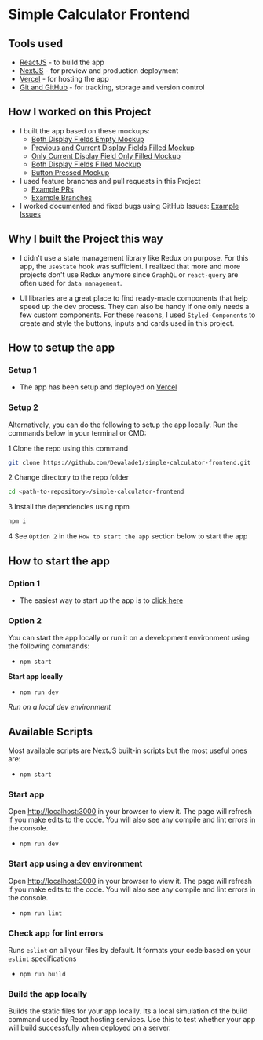 # Simple Calculator Frontend

## Tools used

- [ReactJS](https://reactjs.org) - to build the app
- [NextJS](https://nextjs.org) - for preview and production deployment
- [Vercel](https://vercel.com) - for hosting the app
- [Git and GitHub](https://git-scm.com) - for tracking, storage and version control

## How I worked on this Project

- I built the app based on these mockups:
  - [Both Display Fields Empty Mockup](https://res.cloudinary.com/hellodewa/image/upload/v1629132698/Simple%20Calculator/mockups/mockup-1_vcbdnx.png)
  - [Previous and Current Display Fields Filled Mockup](https://res.cloudinary.com/hellodewa/image/upload/v1629132691/Simple%20Calculator/mockups/mockup-6_qbdha5.png)
  - [Only Current Display Field Only Filled Mockup](https://res.cloudinary.com/hellodewa/image/upload/v1629132693/Simple%20Calculator/mockups/mockup-7_bicdvt.png)
  - [Both Display Fields Filled Mockup](https://res.cloudinary.com/hellodewa/image/upload/v1629132690/Simple%20Calculator/mockups/mockup-3_pzwsev.png)
  - [Button Pressed Mockup](https://res.cloudinary.com/hellodewa/image/upload/v1629132689/Simple%20Calculator/mockups/mockup-2_dha1zg.png)
- I used feature branches and pull requests in this Project
  - [Example PRs](https://github.com/Dewalade1/simple-calculator-frontend/pulls?q=is%3Apr+is%3Aclosed)
  - [Example Branches](https://github.com/Dewalade1/simple-calculator-frontend/branches)
- I worked documented and fixed bugs using GitHub Issues: [Example Issues](https://github.com/Dewalade1/simple-calculator-frontend/issues)

## Why I built the Project this way

- I didn't use a state management library like Redux on purpose. For this app, the `useState` hook was sufficient. I realized that more and more projects don't use Redux anymore since `GraphQL` or `react-query` are often used for `data management`.

- UI libraries are a great place to find ready-made components that help speed up the dev process. They can also be handy if one only needs a few custom components. For these reasons, I used `Styled-Components` to create and style the buttons, inputs and cards used in this project.

## How to setup the app

### Setup 1

- The app has been setup and deployed on [Vercel](https://vercel.com)

### Setup 2

Alternatively, you can do the following to setup the app locally. Run the commands below in your terminal or CMD:

1 Clone the repo using this command

```bash
git clone https://github.com/Dewalade1/simple-calculator-frontend.git
```

2 Change directory to the repo folder

```bash
cd <path-to-repository>/simple-calculator-frontend
```

3 Install the dependencies using npm

```bash
npm i
```

4 See `Option 2` in the `How to start the app` section below to start the app

## How to start the app

### Option 1

- The easiest way to start up the app is to [click here](https://simple-calculator-frontend.vercel.app/)

### Option 2

You can start the app locally or run it on a development environment using the following commands:

- `npm start`

**Start app locally**

- `npm run dev`

*Run on a local dev environment*

## Available Scripts

Most available scripts are NextJS built-in scripts but the most useful ones are:

- `npm start`

### Start app

Open [http://localhost:3000](http://localhost:3000) in your browser to view it.
The page will refresh if you make edits to the code.
You will also see any compile and lint errors in the console.

- `npm run dev`

### Start app using a dev environment

Open [http://localhost:3000](http://localhost:3000) in your browser to view it.
The page will refresh if you make edits to the code.
You will also see any compile and lint errors in the console.

- `npm run lint`

### Check app for lint errors

Runs `eslint` on all your files by default. It formats your code based on your `eslint` specifications

- `npm run build`

### Build the app locally

Builds the static files for your app locally. Its a local simulation of the build command used by React hosting services. Use this to test whether your app will build successfully when deployed on a server.